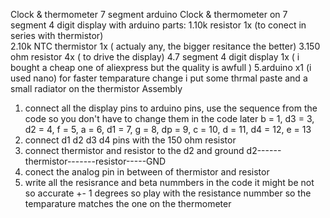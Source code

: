Clock & thermometer 7 segment arduino
Clock & thermometer on 7 segment 4 digit display with arduino
parts: 
1.10k resistor 1x (to conect in series with thermistor)  
2.10k NTC thermistor  1x ( actualy any, the bigger resitance the better)
3.150 ohm resistor 4x ( to drive the display)
4.7 segment 4 digit display 1x ( i bought a cheap one of aliexpress but the quality is awfull )
5.arduino  x1 (i used nano) 
for faster temparature change i put some thrmal paste and a small radiator on the thermistor
Assembly
1. connect all the display pins to arduino pins, use the sequence from the code so you don't have to change them in the code later 
b = 1, d3 = 3, d2 = 4, f = 5, a = 6, d1 = 7, g = 8, dp = 9, c = 10, d = 11, d4 = 12, e = 13        
2. connect d1 d2 d3 d4 pins with the 150 ohm resistor 
3. connect thermistor and resistor to the d2 and ground   d2------thermistor-------resistor-----GND
4. conect the analog pin in between of thermistor and resistor                             
6. write all the resisrance and beta nummbers in the code it might be not so  accurate +- 1 degrees so play with the resistance nummber so the temparature matches the one on the thermometer
